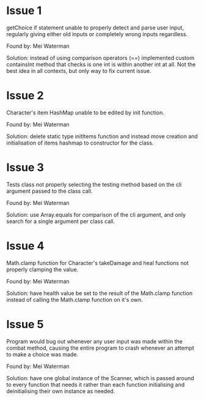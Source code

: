 # Issue 1

getChoice if statement unable to properly detect and parse user input, regularly giving either old inputs or completely wrong inputs regardless.

Found by: Mei Waterman

Solution: instead of using comparison operators (==) implemented custom containsInt method that checks is one int is within another int at all. Not the best idea in all contexts, but only way to fix current issue.

# Issue 2

Character's item HashMap unable to be edited by init function.

Found by: Mei Waterman

Solution: delete static type initItems function and instead move creation and initialisation of items hashmap to constructor for the class.

# Issue 3

Tests class not properly selecting the testing method based on the cli argument passed to the class call.

Found by: Mei Waterman

Solution: use Array.equals for comparison of the cli argument, and only search for a single argument per class call.

# Issue 4

Math.clamp function for Character's takeDamage and heal functions not properly clamping the value.

Found by: Mei Waterman

Solution: have health value be set to the result of the Math.clamp function instead of calling the Math.clamp function on it's own.

# Issue 5

Program would bug out whenever any user input was made within the combat method, causing the entire program to crash whenever an attempt to make a choice was made.

Found by: Mei Waterman

Solution: have one global instance of the Scanner, which is passed around to every function that needs it rather than each function initialising and deinitialising their own instance as needed.
